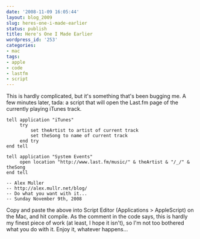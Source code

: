 ```yaml
---
date: '2008-11-09 16:05:44'
layout: blog_2009
slug: heres-one-i-made-earlier
status: publish
title: Here's One I Made Earlier
wordpress_id: '253'
categories:
- mac
tags:
- apple
- code
- lastfm
- script
---
```


This is hardly complicated, but it's something that's been bugging me. A few
minutes later, tada: a script that will open the Last.fm page of the currently
playing iTunes track.

    tell application "iTunes"  
    	 try  
    		 set theArtist to artist of current track  
    		 set theSong to name of current track  
    	 end try  
    end tell  

    tell application "System Events"  
    	 open location "http://www.last.fm/music/" & theArtist & "/_/" & theSong  
    end tell  

    -- Alex Muller  
    -- http://alex.mullr.net/blog/  
    -- Do what you want with it...  
    -- Sunday November 9th, 2008

Copy and paste the above into Script Editor (Applications > AppleScript) on
the Mac, and hit compile. As the comment in the code says, this is hardly my
finest piece of work (at least, I hope it isn't), so I'm not too bothered what
you do with it. Enjoy it, whatever happens...
